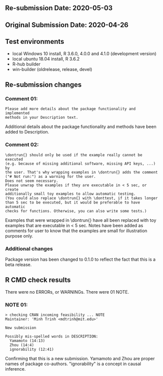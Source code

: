 ## Re-submission Date: 2020-05-03
## Original Submission Date: 2020-04-26

## Test environments

* local Windows 10 install, R 3.6.0, 4.0.0 and 4.1.0 (development version)
* local ubuntu 18.04 install, R 3.6.2
* R-hub builder
* win-builder (oldrelease, release, devel)

## Re-submission changes

### Comment 01:

```
Please add more details about the package functionality and implemented
methods in your Description text.
```

Additional details about the package functionality and methods have been
added to Description.

### Comment 02:

```
\dontrun{} should only be used if the example really cannot be executed
(e.g. because of missing additional software, missing API keys, ...) by
the user. That's why wrapping examples in \dontrun{} adds the comment
("# Not run:") as a warning for the user.
Does not seem necessary.
Please unwrap the examples if they are executable in < 5 sec, or create
additionally small toy examples to allow automatic testing.
(You could also replace \dontrun{} with \donttest, if it takes longer
than 5 sec to be executed, but it would be preferable to have automatic
checks for functions. Otherwise, you can also write some tests.)
```

Examples that were wrapped in \dontrun{} have all been replaced with toy
examples that are executable in < 5 sec. Notes have been added as comments
for user to know that the examples are small for illustration purpose only.

### Additional changes

Package version has been changed to 0.1.0 to reflect the fact that this is
a beta release. 

## R CMD check results
There were no ERRORs, or WARNINGs. There were 01 NOTE. 

### NOTE 01:
```
> checking CRAN incoming feasibility ... NOTE
Maintainer: 'Minh Trinh <mdtrinh@mit.edu>'

New submission

Possibly mis-spelled words in DESCRIPTION:
  Yamamoto (14:13)
  Zhou (14:4)
  ignorability (12:41)
```
    
Confirming that this is a new submission. Yamamoto and Zhou are proper names of package co-authors. "ignorability" is a concept in causal inference.
